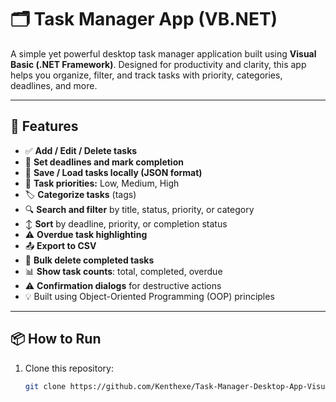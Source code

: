 # 🗂️ Task Manager App (VB.NET)

A simple yet powerful desktop task manager application built using **Visual Basic (.NET Framework)**. Designed for productivity and clarity, this app helps you organize, filter, and track tasks with priority, categories, deadlines, and more.

---

## 🧰 Features

- ✅ **Add / Edit / Delete tasks**
- 📅 **Set deadlines and mark completion**
- 💾 **Save / Load tasks locally (JSON format)**
- 🚦 **Task priorities:** Low, Medium, High
- 🏷️ **Categorize tasks** (tags)
- 🔍 **Search and filter** by title, status, priority, or category
- ↕️ **Sort** by deadline, priority, or completion status
- ⚠️ **Overdue task highlighting**
- 📤 **Export to CSV**
- 🧹 **Bulk delete completed tasks**
- 📊 **Show task counts**: total, completed, overdue
- ⚠️ **Confirmation dialogs** for destructive actions
- 💡 Built using Object-Oriented Programming (OOP) principles

---

## 📦 How to Run

1. Clone this repository:
   ```bash
   git clone https://github.com/Kenthexe/Task-Manager-Desktop-App-Visual-Basic-.NET-
